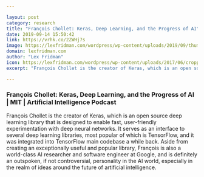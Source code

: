 ```yaml
---

layout: post
category: research
title: "François Chollet: Keras, Deep Learning, and the Progress of AI"
date: 2019-09-14 15:50:42
link: https://vrhk.co/2ZWHj7s
image: https://lexfridman.com/wordpress/wp-content/uploads/2019/09/thumb_francois_chollet.png
domain: lexfridman.com
author: "Lex Fridman"
icon: https://lexfridman.com/wordpress/wp-content/uploads/2017/06/cropped-lex-favicon-4-1-180x180.png
excerpt: "François Chollet is the creator of Keras, which is an open source deep learning library that is designed to enable fast, user-friendly experimentation with deep neural networks. It serves as an interface to several deep learning libraries, most popular of which is TensorFlow, and it was integrated into TensorFlow main codebase a while back. Aside from creating an exceptionally useful and popular library, François is also a world-class AI researcher and software engineer at Google, and is definitely an outspoken, if not controversial, personality in the AI world, especially in the realm of ideas around the future of artificial intelligence."

---
```


### François Chollet: Keras, Deep Learning, and the Progress of AI | MIT | Artificial Intelligence Podcast

François Chollet is the creator of Keras, which is an open source deep learning library that is designed to enable fast, user-friendly experimentation with deep neural networks. It serves as an interface to several deep learning libraries, most popular of which is TensorFlow, and it was integrated into TensorFlow main codebase a while back. Aside from creating an exceptionally useful and popular library, François is also a world-class AI researcher and software engineer at Google, and is definitely an outspoken, if not controversial, personality in the AI world, especially in the realm of ideas around the future of artificial intelligence.